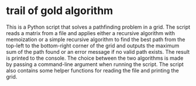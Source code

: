 # trail of gold algorithm
This is a Python script that solves a pathfinding problem in a grid. The script reads a matrix from a file and applies either a recursive algorithm with memoization or a simple recursive algorithm to find the best path from the top-left to the bottom-right corner of the grid and outputs the maximum sum of the path found or an error message if no valid path exists. The result is printed to the console. The choice between the two algorithms is made by passing a command-line argument when running the script. The script also contains some helper functions for reading the file and printing the grid.
